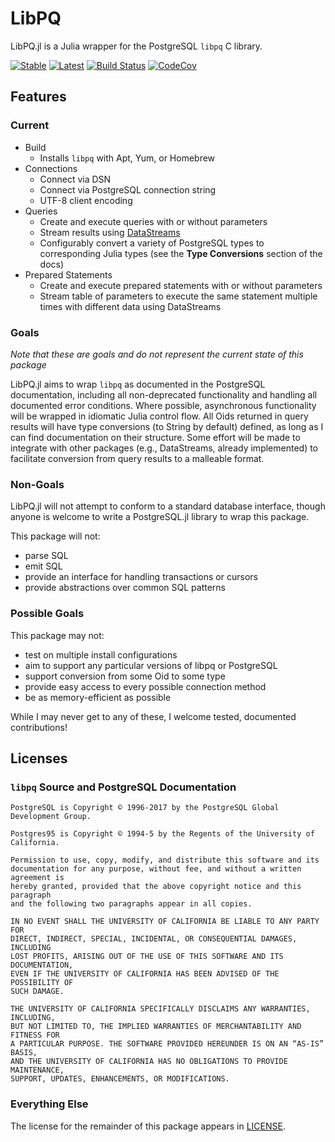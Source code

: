 # LibPQ

LibPQ.jl is a Julia wrapper for the PostgreSQL `libpq` C library.

[![Stable](https://img.shields.io/badge/docs-stable-blue.svg)](https://invenia.github.io/LibPQ.jl/stable)
[![Latest](https://img.shields.io/badge/docs-latest-blue.svg)](https://invenia.github.io/LibPQ.jl/latest)
[![Build Status](https://travis-ci.org/invenia/LibPQ.jl.svg?branch=master)](https://travis-ci.org/invenia/LibPQ.jl)
[![CodeCov](https://codecov.io/gh/invenia/LibPQ.jl/branch/master/graph/badge.svg)](https://codecov.io/gh/invenia/LibPQ.jl)

## Features

### Current

* Build
  * Installs `libpq` with Apt, Yum, or Homebrew
* Connections
  * Connect via DSN
  * Connect via PostgreSQL connection string
  * UTF-8 client encoding
* Queries
  * Create and execute queries with or without parameters
  * Stream results using [DataStreams](https://github.com/JuliaData/DataStreams.jl)
  * Configurably convert a variety of PostgreSQL types to corresponding Julia types (see the **Type Conversions** section of the docs)
* Prepared Statements
  * Create and execute prepared statements with or without parameters
  * Stream table of parameters to execute the same statement multiple times with different data using DataStreams

### Goals

*Note that these are goals and do not represent the current state of this package*

LibPQ.jl aims to wrap `libpq` as documented in the PostgreSQL documentation, including all non-deprecated functionality and handling all documented error conditions.
Where possible, asynchronous functionality will be wrapped in idiomatic Julia control flow.
All Oids returned in query results will have type conversions (to String by default) defined, as long as I can find documentation on their structure.
Some effort will be made to integrate with other packages (e.g., DataStreams, already implemented) to facilitate conversion from query results to a malleable format.

### Non-Goals

LibPQ.jl will not attempt to conform to a standard database interface, though anyone is welcome to write a PostgreSQL.jl library to wrap this package.

This package will not:

* parse SQL
* emit SQL
* provide an interface for handling transactions or cursors
* provide abstractions over common SQL patterns

### Possible Goals

This package may not:

* test on multiple install configurations
* aim to support any particular versions of libpq or PostgreSQL
* support conversion from some Oid to some type
* provide easy access to every possible connection method
* be as memory-efficient as possible

While I may never get to any of these, I welcome tested, documented contributions!

## Licenses

### `libpq` Source and PostgreSQL Documentation

```
PostgreSQL is Copyright © 1996-2017 by the PostgreSQL Global Development Group.

Postgres95 is Copyright © 1994-5 by the Regents of the University of California.

Permission to use, copy, modify, and distribute this software and its
documentation for any purpose, without fee, and without a written agreement is
hereby granted, provided that the above copyright notice and this paragraph
and the following two paragraphs appear in all copies.

IN NO EVENT SHALL THE UNIVERSITY OF CALIFORNIA BE LIABLE TO ANY PARTY FOR
DIRECT, INDIRECT, SPECIAL, INCIDENTAL, OR CONSEQUENTIAL DAMAGES, INCLUDING
LOST PROFITS, ARISING OUT OF THE USE OF THIS SOFTWARE AND ITS DOCUMENTATION,
EVEN IF THE UNIVERSITY OF CALIFORNIA HAS BEEN ADVISED OF THE POSSIBILITY OF
SUCH DAMAGE.

THE UNIVERSITY OF CALIFORNIA SPECIFICALLY DISCLAIMS ANY WARRANTIES, INCLUDING,
BUT NOT LIMITED TO, THE IMPLIED WARRANTIES OF MERCHANTABILITY AND FITNESS FOR
A PARTICULAR PURPOSE. THE SOFTWARE PROVIDED HEREUNDER IS ON AN “AS-IS” BASIS,
AND THE UNIVERSITY OF CALIFORNIA HAS NO OBLIGATIONS TO PROVIDE MAINTENANCE,
SUPPORT, UPDATES, ENHANCEMENTS, OR MODIFICATIONS.
```

### Everything Else

The license for the remainder of this package appears in [LICENSE](./LICENSE).
